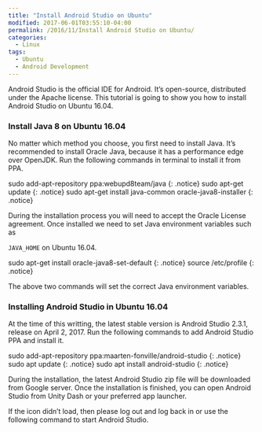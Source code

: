 ```yaml
---
title: "Install Android Studio on Ubuntu"
modified: 2017-06-01T03:55:10-04:00
permalink: /2016/11/Install Android Studio on Ubuntu/
categories: 
  - Linux
tags:
  - Ubuntu
  - Android Development
---
```


Android Studio is the official IDE for Android. It’s open-source, distributed under the Apache license. This tutorial is going to show you how to install Android Studio on Ubuntu 16.04.


### Install Java 8 on Ubuntu 16.04

No matter which method you choose, you first need to install Java. It’s recommended to install Oracle Java, because it has a performance edge over OpenJDK. Run the following commands in terminal to install it from PPA.

sudo add-apt-repository ppa:webupd8team/java
{: .notice}
sudo apt-get update
{: .notice}
sudo apt-get install java-common oracle-java8-installer
{: .notice}

During the installation process you will need to accept the Oracle License agreement. Once installed we need to set Java environment variables such as

`JAVA_HOME` on Ubuntu 16.04.

sudo apt-get install oracle-java8-set-default
{: .notice}
source /etc/profile
{: .notice}

The above two commands will set the correct Java environment variables.

### Installing Android Studio in Ubuntu 16.04

At the time of this writting, the latest stable version is Android Studio 2.3.1, release on April 2, 2017. Run the following commands to add Android Studio PPA and install it.

sudo add-apt-repository ppa:maarten-fonville/android-studio
{: .notice}
sudo apt update
{: .notice}
sudo apt install android-studio
{: .notice}

During the installation, the latest Android Studio zip file will be downloaded from Google server. Once the installation is finished, you can open Android Studio from Unity Dash or your preferred app launcher.

If the icon didn’t load, then please log out and log back in or use the following command to start Android Studio.
